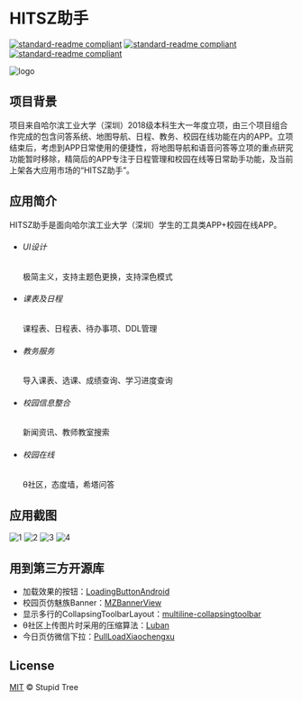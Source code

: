 # HITSZ助手
 [![standard-readme compliant](https://img.shields.io/badge/%E4%B8%8B%E8%BD%BD-%E5%8D%8E%E4%B8%BA%E5%BA%94%E7%94%A8%E5%B8%82%E5%9C%BA-red?style=flat-square)](https://appstore.huawei.com/app/C101988835) [![standard-readme compliant](https://img.shields.io/badge/%E4%B8%8B%E8%BD%BD-%E5%B0%8F%E7%B1%B3%E5%BA%94%E7%94%A8%E5%95%86%E5%BA%97-orange?style=flat-square)](http://app.mi.com/details?id=com.stupidtree.hita) [![standard-readme compliant](https://img.shields.io/badge/%E4%B8%8B%E8%BD%BD-%E9%85%B7%E5%AE%89%E5%B8%82%E5%9C%BA-green?style=flat-square)](https://www.coolapk.com/apk/230999)

![logo](https://appimg.dbankcdn.com/hwmarket/files/application/icon144/caafda9e5a5d4adda0980a078df830e3.png "logo")


## 项目背景
项目来自哈尔滨工业大学（深圳）2018级本科生大一年度立项，由三个项目组合作完成的包含问答系统、地图导航、日程、教务、校园在线功能在内的APP。立项结束后，考虑到APP日常使用的便捷性，将地图导航和语音问答等立项的重点研究功能暂时移除，精简后的APP专注于日程管理和校园在线等日常助手功能，及当前上架各大应用市场的“HITSZ助手”。
## 应用简介
HITSZ助手是面向哈尔滨工业大学（深圳）学生的工具类APP+校园在线APP。
- ###### UI设计
	极简主义，支持主题色更换，支持深色模式
- ###### 课表及日程
	课程表、日程表、待办事项、DDL管理
- ###### 教务服务
	导入课表、选课、成绩查询、学习进度查询
- ###### 校园信息整合
	新闻资讯、教师教室搜索
- ###### 校园在线
	θ社区，态度墙，希塔问答

## 应用截图
![1](http://file.market.xiaomi.com/thumbnail/jpeg/l395/AppStore/0076a5168f659598850e23363e29668106d4212cc "1")  ![2](http://file.market.xiaomi.com/thumbnail/jpeg/l395/AppStore/014a3247ae36942d63022f549001733030f54f82d "2")  ![3](http://file.market.xiaomi.com/thumbnail/jpeg/l395/AppStore/03c44445d96d60b4e974ae36dde7c4c9572423501 "3")  ![4](http://file.market.xiaomi.com/thumbnail/jpeg/l395/AppStore/0d4a3407a53f9b2d560229549ef172383ce432032 "4")

## 用到第三方开源库
- 加载效果的按钮：[LoadingButtonAndroid](https://github.com/leandroBorgesFerreira/LoadingButtonAndroid)
- 校园页仿魅族Banner：[MZBannerView](https://github.com/pinguo-zhouwei/MZBannerView)
- 显示多行的CollapsingToolbarLayout：[multiline-collapsingtoolbar](https://github.com/opacapp/multiline-collapsingtoolbar)
- θ社区上传图片时采用的压缩算法：[Luban](https://github.com/Curzibn/Luban)
- 今日页仿微信下拉：[PullLoadXiaochengxu](https://github.com/LucianZhang/PullLoadXiaochengxu)

## License

[MIT](LICENSE) © Stupid Tree
